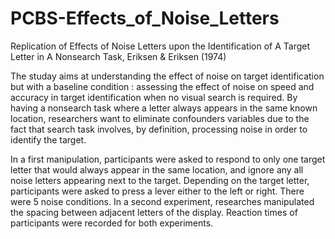 # PCBS-Effects_of_Noise_Letters

Replication of Effects of Noise Letters upon the Identification of A Target Letter in A Nonsearch Task, Eriksen & Eriksen (1974)

The studay aims at understanding the effect of noise on target identification but with a baseline condition : assessing the effect of noise on speed and accuracy in target identification when no visual search is required. By having a nonsearch task where a letter always appears in the same known location, researchers want to eliminate confounders variables due to the fact that search task involves, by definition, processing noise in order to identify the target. 

In a first manipulation, participants were asked to respond to only one target letter that would always appear in the same location, and ignore any all noise letters appearing next to the target. Depending on the target letter, participants were asked to press a lever either to the left or right. There were 5 noise conditions. 
In a second experiment, researches manipulated the spacing between adjacent letters of the display. 
Reaction times of participants were recorded for both experiments. 
